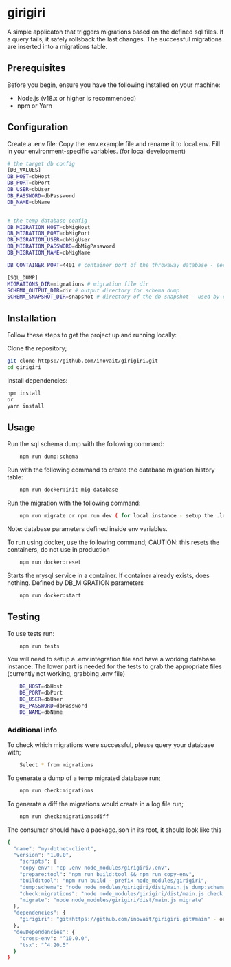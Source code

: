 # girigiri

A simple applicaton that triggers migrations based on the defined sql files.
If a query fails, it safely rollsback the last changes. 
The successful migrations are inserted into a migrations table.

## Prerequisites
Before you begin, ensure you have the following installed on your machine:

- Node.js (v18.x or higher is recommended)
- npm or Yarn

## Configuration

Create a .env file:
Copy the .env.example file and rename it to local.env. Fill in your environment-specific variables. (for local development)

```sh
# the target db config
[DB_VALUES]
DB_HOST=dbHost
DB_PORT=dbPort
DB_USER=dbUser
DB_PASSWORD=dbPassword
DB_NAME=dbName


# the temp database config
DB_MIGRATION_HOST=dbMigHost
DB_MIGRATION_PORT=dbMigPort
DB_MIGRATION_USER=dbMigUser
DB_MIGRATION_PASSWORD=dbMigPassword
DB_MIGRATION_NAME=dbMigName

DB_CONTAINER_PORT=4401 # container port of the throwaway database - see docker compose

[SQL_DUMP]
MIGRATIONS_DIR=migrations # migration file dir
SCHEMA_OUTPUT_DIR=dir # output directory for schema dump 
SCHEMA_SNAPSHOT_DIR=snapshot # directory of the db snapshot - used by check:migrations
```

## Installation
Follow these steps to get the project up and running locally:

Clone the repository;

```sh
git clone https://github.com/inovait/girigiri.git
cd girigiri
```

Install dependencies:

```sh
npm install
or
yarn install
```

## Usage
Run the sql schema dump with the following command:
```sh
    npm run dump:schema
```

Run with the following command to create the database migration history table:
```sh
    npm run docker:init-mig-database
```

Run the migration with the following command:
```sh
    npm run migrate or npm run dev ( for local instance - setup the .local.env accordingly)
```
Note: database parameters defined inside env variables.

To run using docker, use the following command;
CAUTION: this resets the containers, do not use in production
```sh
    npm run docker:reset
```

Starts the mysql service in a container. If container already exists, does nothing. Defined by DB_MIGRATION parameters
```sh
    npm run docker:start
```

## Testing
To use tests run:

```sh
    npm run tests
```

You will need to setup a .env.integration file and have a working database instance:
The lower part is needed for the tests to grab the appropriate files (currently not working, grabbing .env file)
```sh
    DB_HOST=dbHost
    DB_PORT=dbPort
    DB_USER=dbUser
    DB_PASSWORD=dbPassword
    DB_NAME=dbName
```



### Additional info
To check which migrations were successful, please query your database with;
```sh
    Select * from migrations
```

To generate a dump of a temp migrated database run;
```sh
    npm run check:migrations
```

To generate a diff the migrations would create in a log file run;
```sh
    npm run check:migrations:diff
```

The consumer should have a package.json in its root, it should look like this 
```sh
{
  "name": "my-dotnet-client",
  "version": "1.0.0",
    "scripts": {
    "copy-env": "cp .env node_modules/girigiri/.env",
    "prepare:tool": "npm run build:tool && npm run copy-env",
    "build:tool": "npm run build --prefix node_modules/girigiri",
    "dump:schema": "node node_modules/girigiri/dist/main.js dump:schema",
    "check:migrations": "node node_modules/girigiri/dist/main.js check:migrations",
    "migrate": "node node_modules/girigiri/dist/main.js migrate"
  },
  "dependencies": {
    "girigiri": "git+https://github.com/inovait/girigiri.git#main" - or a branch
  },
  "devDependencies": {
    "cross-env": "^10.0.0",
    "tsx": "^4.20.5"
  }
}
